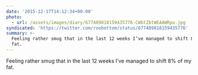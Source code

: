 ```yaml
---
date: '2015-12-17T14:12:34+00:00'
photo:
  - url: /assets/images/diary/677489818159435776-CWbtZbtWEAAWRpu.jpg
syndicated: 'https://twitter.com/roobottom/status/677489818159435776'
summary: >-
  Feeling rather smug that in the last 12 weeks I’ve managed to shift 8% of my
  fat.
---
```

Feeling rather smug that in the last 12 weeks I’ve managed to shift 8% of my fat. 
